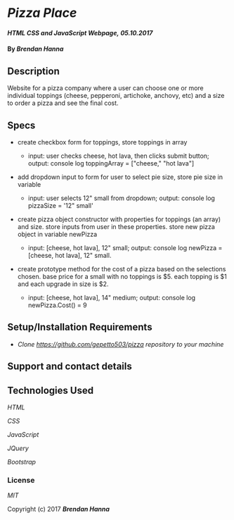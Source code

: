 # _Pizza Place_

#### _HTML CSS and JavaScript Webpage,_ _05.10.2017_

#### By _**Brendan Hanna**_

## Description

Website for a pizza company where a user can choose one or more individual toppings (cheese, pepperoni, artichoke, anchovy, etc) and a size to order a pizza and see the final cost.

## Specs

- create checkbox form for toppings, store toppings in array
  - input: user checks cheese, hot lava, then clicks submit button; output: console log toppingArray = ["cheese," "hot lava"]

- add dropdown input to form for user to select pie size, store pie size in variable
  - input: user selects 12" small from dropdown; output: console log pizzaSize = '12" small'

- create pizza object constructor with properties for toppings (an array) and size.  store inputs from user in these properties. store new pizza object in variable newPizza
  - input: [cheese, hot lava], 12" small; output: console log newPizza = [cheese, hot lava], 12" small.

- create prototype method for the cost of a pizza based on the selections chosen. base price for a small with no toppings is $5. each topping is $1 and each upgrade in size is $2.
  - input: [cheese, hot lava], 14" medium; output: console log newPizza.Cost() = 9

## Setup/Installation Requirements

* _Clone https://github.com/gepetto503/pizza repository to your machine_


## Support and contact details


## Technologies Used

_HTML_

_CSS_

_JavaScript_

_JQuery_

_Bootstrap_

### License

*MIT*

Copyright (c) 2017 **_Brendan Hanna_**
